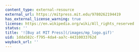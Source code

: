 ```yaml
---
content_type: external-resource
external_url: https://mitpress.mit.edu/9780262194419
has_external_license_warning: true
license: https://en.wikipedia.org/wiki/All_rights_reserved
status: ''
title: '![Buy at MIT Press](/images/mp_logo.gif)'
uid: 1dda582c-f795-4da4-aa7c-44310033762d
wayback_url: ''
---
```

